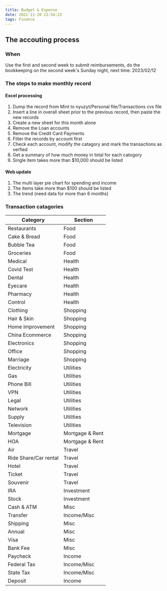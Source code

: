 ```yaml
---
title: Budget & Expense
date: 2022-11-20 22:54:23
tags: Finance
---
```


## The accouting process

### When

Use the first and second week to submit reimbursements, do the bookkeeping on the second week's Sunday night, next time: 2023/02/12

### The steps to make monthly record

#### Excel processing

1. Dump the record from Mint to nyuzyt/Personal file/Transactions cvs file
1. Insert a line in overall sheet prior to the previous record, then paste the new records
1. Create a new sheet for this month alone
1. Remove the Loan accounts
1. Remove the Credit Card Payments
1. Filter the records by account first
1. Check each account, modify the catagory and mark the transactions as verfied
1. Get a summary of how much money in total for each catogory
1. Single item takes more than $10,000 should be listed

#### Web update

1. The multi layer pie chart for spending and income
2. The items take more than $100 should be listed
3. The trend (need data for more than 6 months)

### Transaction catagories

| Category              | Section         |
| ----------------      | --------------- |
| Restaurants           | Food            |
| Cake & Bread          | Food            |
| Bubble Tea            | Food            |
| Groceries             | Food            |
| Medical               | Health          |
| Covid Test            | Health          |
| Dental                | Health          |
| Eyecare               | Health          |
| Pharmacy              | Health          |
| Control               | Health          |
| Clothing              | Shopping        |
| Hair & Skin           | Shopping        |
| Home Improvement      | Shopping        |
| China Ecommerce       | Shopping        |
| Electronics           | Shopping        |
| Office                | Shopping        |
| Marriage              | Shopping        |
| Electricity           | Utilities       |
| Gas                   | Utilities       |
| Phone Bill            | Utilities       |
| VPN                   | Utilities       |
| Legal                 | Utilities       |
| Network               | Utilities       |
| Supply                | Utilities       |
| Television            | Utilities       |
| Mortgage              | Mortgage & Rent |
| HOA                   | Mortgage & Rent |
| Air                   | Travel          |
| Ride Share/Car rental | Travel          |
| Hotel                 | Travel          |
| Ticket                | Travel          |
| Souvenir              | Travel          |
| IRA                   | Investment      |
| Stock                 | Investment      |
| Cash & ATM            | Misc            |
| Transfer              | Income/Misc     |
| Shipping              | Misc            |
| Annual                | Misc            |
| Visa                  | Misc            |
| Bank Fee              | Misc            |
| Paycheck              | Income          |
| Federal Tax           | Income/Misc     |
| State Tax             | Income/Misc     |
| Deposit               | Income          |
